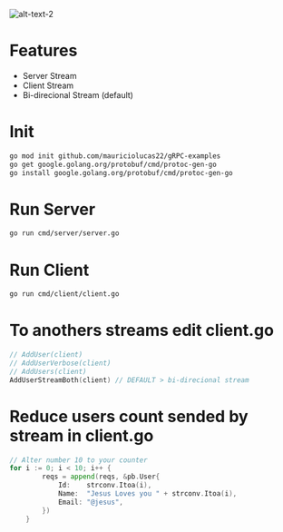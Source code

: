 ![alt-text-2](https://miro.medium.com/max/722/1*P0z3ortvUH4gZtIyj4al_A.png "title-2")

# Features

- Server Stream
- Client Stream
- Bi-direcional Stream (default)

# Init

```sh
go mod init github.com/mauriciolucas22/gRPC-examples
go get google.golang.org/protobuf/cmd/protoc-gen-go
go install google.golang.org/protobuf/cmd/protoc-gen-go
```

# Run Server

```sh
go run cmd/server/server.go
```

# Run Client

```sh
go run cmd/client/client.go
```

# To anothers streams edit client.go

```go
// AddUser(client)
// AddUserVerbose(client)
// AddUsers(client)
AddUserStreamBoth(client) // DEFAULT > bi-direcional stream
```

# Reduce users count sended by stream in client.go

```go
// Alter number 10 to your counter
for i := 0; i < 10; i++ {
		reqs = append(reqs, &pb.User{
			Id:    strconv.Itoa(i),
			Name:  "Jesus Loves you " + strconv.Itoa(i),
			Email: "@jesus",
		})
	}
```

<!-- go run cmd/server/server.go

go mod init github.com/mauriciolucas22/gRPC-examples

go get google.golang.org/protobuf/cmd/protoc-gen-go
go install google.golang.org/protobuf/cmd/protoc-gen-go

-- Only Mac
brew install protoc-gen-go
brew install protoc-gen-go-grpc -->

<!-- protoc --proto_path=proto proto/_.proto --go_out=pb -->

<!-- protoc --proto_path=proto proto/*.proto --go_out=pb --go-grpc_out=pb -->
